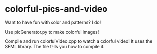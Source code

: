# colorful-pics-and-video
Want to have fun with color and patterns? I do!

Use picGenerator.py to make colorful images!

Compile and run colorfulVideo.cpp to watch a colorful video!
It uses the SFML library. The file tells you how to compile it.
